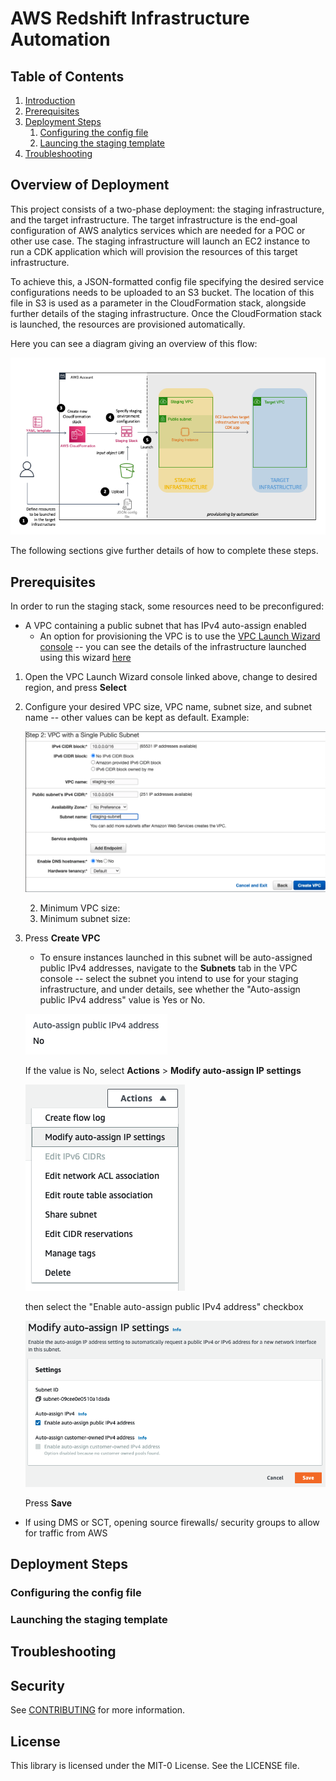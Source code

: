 
# AWS Redshift Infrastructure Automation

## Table of Contents

1. [Introduction](#overview-of-deployment)
1. [Prerequisites](#prerequisites)
1. [Deployment Steps](#deployment-steps)
	1. [Configuring the config file](#configuring-the-config-file)
	1. [Launcing the staging template](#launching-the-staging-template)
1. [Troubleshooting](#troubleshooting)

## Overview of Deployment

This project consists of a two-phase deployment: the staging infrastructure, and the target infrastructure. The target infrastructure is the end-goal configuration of AWS analytics services which are needed for a POC or other use case. The staging infrastructure will launch an EC2 instance to run a CDK application which will provision the resources of this target infrastructure. 

To achieve this, a JSON-formatted config file specifying the desired service configurations needs to be uploaded to an S3 bucket. The location of this file in S3 is used as a parameter in the CloudFormation stack, alongside further details of the staging infrastructure. Once the CloudFormation stack is launched, the resources are provisioned automatically.

Here you can see a diagram giving an overview of this flow:

![Architecture Flow](https://github.com/julbeck/RedshiftPOCAutomation/blob/master/Architecture_Flow.png)

The following sections give further details of how to complete these steps.

## Prerequisites

In order to run the staging stack, some resources need to be preconfigured:
* A VPC containing a public subnet that has IPv4 auto-assign enabled
	* An option for provisioning the VPC is to use the [VPC Launch Wizard console](https://console.aws.amazon.com/vpc/home?region=us-east-1#wizardSelector:) -- you can see the details of the infrastructure launched using this wizard [here](https://docs.aws.amazon.com/vpc/latest/userguide/VPC_Scenario1.html)
1. Open the VPC Launch Wizard console linked above, change to desired region, and press **Select**
2. Configure your desired VPC size, VPC name, subnet size, and subnet name -- other values can be kept as default. Example:

	![Example](https://github.com/julbeck/RedshiftPOCAutomation/blob/master/Screen%20Shot%202021-08-02%20at%2017.13.05.png)

	2. Minimum VPC size: 
	2. Minimum subnet size:
3. Press **Create VPC**
	* To ensure instances launched in this subnet will be auto-assigned public IPv4 addresses, navigate to the **Subnets** tab in the VPC console -- select the subnet you intend to use for your staging infrastructure, and under details, see whether the "Auto-assign public IPv4 address" value is Yes or No.

	![Autoassign](https://github.com/julbeck/RedshiftPOCAutomation/blob/master/Screen%20Shot%202021-08-02%20at%2017.19.11.png)

	If the value is No, select **Actions** > **Modify auto-assign IP settings**

	![Modify](https://github.com/julbeck/RedshiftPOCAutomation/blob/master/Screen%20Shot%202021-08-02%20at%2017.20.41.png)

	then select the "Enable auto-assign public IPv4 address" checkbox

	![Checkbox](https://github.com/julbeck/RedshiftPOCAutomation/blob/master/Screen%20Shot%202021-08-02%20at%2017.22.36.png)
	
	Press **Save**

* If using DMS or SCT, opening source firewalls/ security groups to allow for traffic from AWS

## Deployment Steps

### Configuring the config file

### Launching the staging template

## Troubleshooting

## Security

See [CONTRIBUTING](CONTRIBUTING.md#security-issue-notifications) for more information.

## License

This library is licensed under the MIT-0 License. See the LICENSE file.

